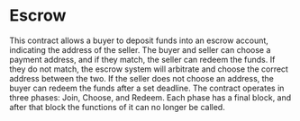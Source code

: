 # Escrow 
This contract allows a buyer to deposit funds into an escrow account,
indicating the address of the seller. The buyer and seller can choose a payment
address, and if they match, the seller can redeem the funds. If they do not
match, the escrow system will arbitrate and choose the correct address between
the two. If the seller does not choose an address, the buyer can redeem the
funds after a set deadline. The contract operates in three phases: Join,
Choose, and Redeem. Each phase has a final block, and after that block the
functions of it can no longer be called.
